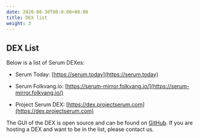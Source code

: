 ```yaml
---
date: 2020-08-30T00:0:00+00:00
title: DEX list
weight: 3
---
```


## DEX List

Below is a list of Serum DEXes:

- Serum Today: [https://serum.today](https://serum.today)

- Serum Folkvang.io: [https://serum-mirror.folkvang.io/](https://serum-mirror.folkvang.io/)

- Project Serum DEX: [https://dex.projectserum.com](https://dex.projectserum.com)

The GUI of the DEX is open source and can be found on [GitHub](https://github.com/project-serum/serum-dex-ui). If you are hosting a DEX and want to be in the list, please contact us.
